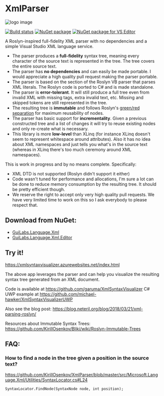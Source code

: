 # XmlParser

![logo image](http://neteril.org/~jeremie/language_xml_logo.png)

[![Build status](https://ci.appveyor.com/api/projects/status/5ur9sv9bp4nr7a3n?svg=true)](https://ci.appveyor.com/project/KirillOsenkov/xmlparser)
[![NuGet package](https://img.shields.io/nuget/v/GuiLabs.Language.Xml.svg)](https://nuget.org/packages/GuiLabs.Language.Xml)
[![NuGet package for VS Editor](https://img.shields.io/nuget/v/GuiLabs.Language.Xml.Editor.svg)](https://nuget.org/packages/GuiLabs.Language.Xml.Editor)

A Roslyn-inspired full-fidelity XML parser with no dependencies and a simple Visual Studio XML language service.

 * The parser produces a **full-fidelity** syntax tree, meaning every character of the source text is represented in the tree. The tree covers the entire source text.
 * The parser has **no dependencies** and can easily be made portable. I would appreciate a high quality pull request making the parser portable.
 * The parser is based on the section of the Roslyn VB parser that parses XML literals. The Roslyn code is ported to C# and is made standalone.
 * The parser is **error-tolerant**. It will still produce a full tree even from invalid XML with missing tags, extra invalid text, etc. Missing and skipped tokens are still represented in the tree.
 * The resulting tree is **immutable** and follows Roslyn's [green/red separation](https://blogs.msdn.microsoft.com/ericlippert/2012/06/08/persistence-facades-and-roslyns-red-green-trees/) for maximum reusability of nodes.
 * The parser has basic support for **incrementality**. Given a previous constructed tree and a list of changes it will try to reuse existing nodes and only re-create what is necessary.
 * This library is more **low-level** than XLinq (for instance XLinq doesn't seem to represent whitespace around attributes). Also it has no idea about XML namespaces and just tells you what's in the source text (whereas in XLinq there's too much ceremony around XML namespaces).

This is work in progress and by no means complete. Specifically:
 * XML DTD is not supported (Roslyn didn't support it either)
 * Code wasn't tuned for performance and allocations, I'm sure a lot can be done to reduce memory consumption by the resulting tree. It should be pretty efficient though.
 * We reserve the right to accept only very high quality pull requests. We have very limited time to work on this so I ask everybody to please respect that.

## Download from NuGet:
 * [GuiLabs.Language.Xml](https://www.nuget.org/packages/GuiLabs.Language.Xml)
 * [GuiLabs.Language.Xml.Editor](https://www.nuget.org/packages/GuiLabs.Language.Xml.Editor)

## Try it!

https://xmlsyntaxvisualizer.azurewebsites.net/index.html

The above app leverages the parser and can help you visualize the resulting syntax tree generated from an XML document.

Code is available at https://github.com/garuma/XmlSyntaxVisualizer
C# UWP example at https://github.com/michael-hawker/XmlSyntaxVisualizerUWP

Also see the blog post: 
https://blog.neteril.org/blog/2018/03/21/xml-parsing-roslyn/

Resources about Immutable Syntax Trees:
https://github.com/KirillOsenkov/Bliki/wiki/Roslyn-Immutable-Trees

## FAQ:

### How to find a node in the tree given a position in the source text?
https://github.com/KirillOsenkov/XmlParser/blob/master/src/Microsoft.Language.Xml/Utilities/SyntaxLocator.cs#L24

```
SyntaxLocator.FindNode(SyntaxNode node, int position);
```
